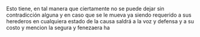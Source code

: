 Esto tiene, en tal manera que ciertamente no se puede dejar sin contradicción alguna y en caso que se le mueva ya siendo requerido a sus herederos en cualquiera estado de la causa saldrá a la voz y defensa y a su costo y mencion la segura y fenezaera ha